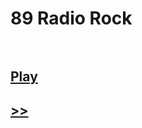 # 89 Radio Rock<br><br>
## [Play](https://www.radiorock.com.br/player/)<br>
## [>>](https://github.com/kodishmediacenter/radios-sl/blob/main/PowerK-pop.md) <br><br>
